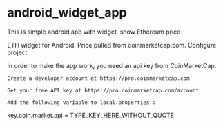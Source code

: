 # android_widget_app
This is simple android app with widget, show Ethereum price

ETH widget for Android. Price pulled from coinmarketcap.com.
Configure project

In order to make the app work, you need an api key from CoinMarketCap.

    Create a developer account at https://pro.coinmarketcap.com

    Get your free API key at https://pro.coinmarketcap.com/account

    Add the following variable to local.properties :

key.coin.market.api = TYPE_KEY_HERE_WITHOUT_QUOTE
